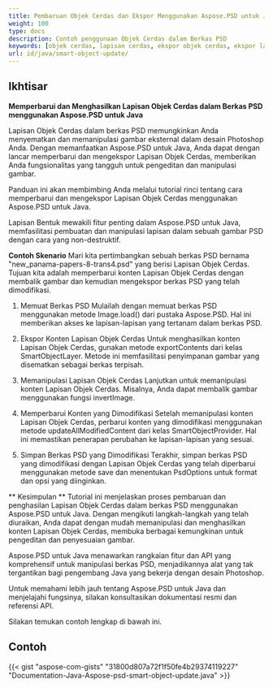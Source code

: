 ```yaml
---
title: Pembaruan Objek Cerdas dan Ekspor Menggunakan Aspose.PSD untuk Java
weight: 100
type: docs
description: Contoh penggunaan Objek Cerdas dalam Berkas PSD
keywords: [objek cerdas, lapisan cerdas, ekspor objek cerdas, ekspor lapisan cerdas, pembaruan objek cerdas, pembaruan lapisan cerdas, psd api, java, contoh kode]
url: id/java/smart-object-update/
---
```


## **Ikhtisar**

**Memperbarui dan Menghasilkan Lapisan Objek Cerdas dalam Berkas PSD menggunakan Aspose.PSD untuk Java**

Lapisan Objek Cerdas dalam berkas PSD memungkinkan Anda menyematkan dan memanipulasi gambar eksternal dalam desain Photoshop Anda. Dengan memanfaatkan Aspose.PSD untuk Java, Anda dapat dengan lancar memperbarui dan mengekspor Lapisan Objek Cerdas, memberikan Anda fungsionalitas yang tangguh untuk pengeditan dan manipulasi gambar.

Panduan ini akan membimbing Anda melalui tutorial rinci tentang cara memperbarui dan mengekspor Lapisan Objek Cerdas menggunakan Aspose.PSD untuk Java.

Lapisan Bentuk mewakili fitur penting dalam Aspose.PSD untuk Java, memfasilitasi pembuatan dan manipulasi lapisan dalam sebuah gambar PSD dengan cara yang non-destruktif.

**Contoh Skenario**
Mari kita pertimbangkan sebuah berkas PSD bernama "new_panama-papers-8-trans4.psd" yang berisi Lapisan Objek Cerdas. Tujuan kita adalah memperbarui konten Lapisan Objek Cerdas dengan membalik gambar dan kemudian mengekspor berkas PSD yang telah dimodifikasi.

1. Memuat Berkas PSD
Mulailah dengan memuat berkas PSD menggunakan metode Image.load() dari pustaka Aspose.PSD. Hal ini memberikan akses ke lapisan-lapisan yang tertanam dalam berkas PSD.

2. Ekspor Konten Lapisan Objek Cerdas
Untuk menghasilkan konten Lapisan Objek Cerdas, gunakan metode exportContents dari kelas SmartObjectLayer. Metode ini memfasilitasi penyimpanan gambar yang disematkan sebagai berkas terpisah.

3. Memanipulasi Lapisan Objek Cerdas
Lanjutkan untuk memanipulasi konten Lapisan Objek Cerdas. Misalnya, Anda dapat membalik gambar menggunakan fungsi invertImage.

4. Memperbarui Konten yang Dimodifikasi
Setelah memanipulasi konten Lapisan Objek Cerdas, perbarui konten yang dimodifikasi menggunakan metode updateAllModifiedContent dari kelas SmartObjectProvider. Hal ini memastikan penerapan perubahan ke lapisan-lapisan yang sesuai.

5. Simpan Berkas PSD yang Dimodifikasi
Terakhir, simpan berkas PSD yang dimodifikasi dengan Lapisan Objek Cerdas yang telah diperbarui menggunakan metode save dan menentukan PsdOptions untuk format dan opsi yang diinginkan.

** Kesimpulan **
Tutorial ini menjelaskan proses pembaruan dan penghasilan Lapisan Objek Cerdas dalam berkas PSD menggunakan Aspose.PSD untuk Java. Dengan mengikuti langkah-langkah yang telah diuraikan, Anda dapat dengan mudah memanipulasi dan menghasilkan konten Lapisan Objek Cerdas, membuka berbagai kemungkinan untuk pengeditan dan penyesuaian gambar.

Aspose.PSD untuk Java menawarkan rangkaian fitur dan API yang komprehensif untuk manipulasi berkas PSD, menjadikannya alat yang tak tergantikan bagi pengembang Java yang bekerja dengan desain Photoshop.

Untuk memahami lebih jauh tentang Aspose.PSD untuk Java dan menjelajahi fungsinya, silakan konsultasikan dokumentasi resmi dan referensi API.

Silakan temukan contoh lengkap di bawah ini.

## **Contoh**
{{< gist "aspose-com-gists" "31800d807a72f1f50fe4b29374119227" "Documentation-Java-Aspose-psd-smart-object-update.java" >}}
